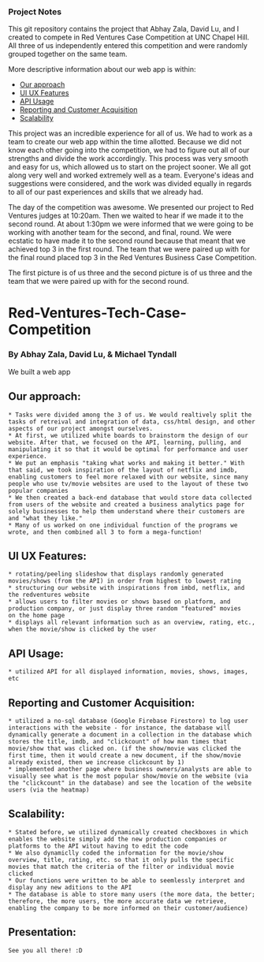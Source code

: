 ### Project Notes
This git repository contains the project that Abhay Zala, David Lu, and I created to compete in Red Ventures Case Competition at UNC Chapel Hill. All three of us independently entered this competition and were randomly grouped together on the same team.

More descriptive information about our web app is within:
* [Our approach](#our-approach)
* [UI UX Features](#ui-ux-features)
* [API Usage](#api-usage)
* [Reporting and Customer Acquisition](#reporting-and-customer-acquisition)
* [Scalability](#scalability)

This project was an incredible experience for all of us. We had to work as a team to create our web app within the time allotted. Because we did not know each other going into the competition, we had to figure out all of our strengths and divide the work accordingly. This process was very smooth and easy for us, which allowed us to start on the project sooner. We all got along very well and worked extremely well as a team. Everyone's ideas and suggestions were considered, and the work was divided equally in regards to all of our past experiences and skills that we already had. 

The day of the competition was awesome. We presented our project to Red Ventures judges at 10:20am. Then we waited to hear if we made it to the second round. At about 1:30pm we were informed that we were going to be working with another team for the second, and final, round. We were ecstatic to have made it to the second round because that meant that we achieved top 3 in the first round. The team that we were paired up with for the final round placed top 3 in the Red Ventures Business Case Competition. 

The first picture is of us three and the second picture is of us three and the team that we were paired up with for the second round. 







# Red-Ventures-Tech-Case-Competition
### By Abhay Zala, David Lu, & Michael Tyndall

We built a web app

## Our approach:
    * Tasks were divided among the 3 of us. We would realtively split the tasks of retreival and integration of data, css/html design, and other aspects of our project amongst ourselves.
    * At first, we utilized white boards to brainstorm the design of our website. After that, we focused on the API, learning, pulling, and manipulating it so that it would be optimal for performance and user experience.
    * We put an emphasis "taking what works and making it better." With that said, we took inspiration of the layout of netflix and imdb, enabling customers to feel more relaxed with our website, since many people who use tv/movie websites are used to the layout of these two popular companies
    * We then created a back-end database that would store data collected from users of the website and created a business analytics page for solely businesses to help them understand where their customers are and "what they like."
    * Many of us worked on one individual function of the programs we wrote, and then combined all 3 to form a mega-function!


## UI UX Features:
    * rotating/peeling slideshow that displays randomly generated movies/shows (from the API) in order from highest to lowest rating
    * structuring our website with inspirations from imbd, netflix, and the redventures website
    * allows users to filter movies or shows based on platform, and production company, or just display three random "featured" movies
    on the home page
    * displays all relevant information such as an overview, rating, etc., when the movie/show is clicked by the user

## API Usage:
    * utilized API for all displayed information, movies, shows, images, etc

## Reporting and Customer Acquisition:
    * utilized a no-sql database (Google Firebase Firestore) to log user interactions with the website - for instance, the database will dynamically generate a document in a collection in the database which stores the title, imdb, and "clickcount" of how man times that movie/show that was clicked on. (if the show/movie was clicked the first time, then it would create a new document, if the show/movie already existed, then we increase clickcount by 1)
    * implemented another page where business owners/analysts are able to visually see what is the most popular show/movie on the website (via the "clickcount" in the database) and see the location of the website users (via the heatmap)

## Scalability:
    * Stated before, we utilized dynamically created checkboxes in which enables the website simply add the new production companies or platforms to the API witout having to edit the code
    * We also dynamiclly coded the information for the movie/show overview, title, rating, etc. so that it only pulls the specific movies that match the criteria of the filter or individual movie clicked
    * Our functions were written to be able to seemlessly interpret and display any new aditions to the API
    * The database is able to store many users (the more data, the better; therefore, the more users, the more accurate data we retrieve, enabling the company to be more informed on their customer/audience)

## Presentation: 
    See you all there! :D
